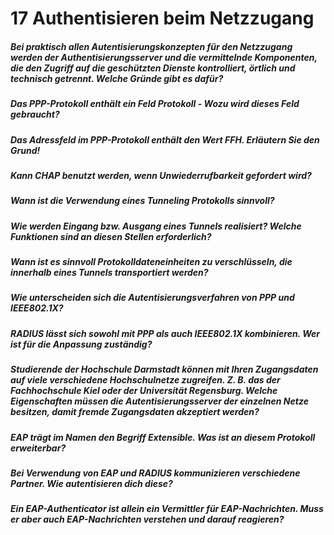# 17 Authentisieren beim Netzzugang

##### Bei praktisch allen Autentisierungskonzepten für den Netzzugang werden der Authentisierungsserver und die vermittelnde Komponenten, die den Zugriff auf die geschützten Dienste kontrolliert, örtlich und technisch getrennt. Welche Gründe gibt es dafür?

##### Das PPP-Protokoll enthält ein Feld *Protokoll* - Wozu wird dieses Feld gebraucht?

##### Das Adressfeld im PPP-Protokoll enthält den Wert FFH. Erläutern Sie den Grund!

##### Kann CHAP benutzt werden, wenn Unwiederrufbarkeit gefordert wird?

##### Wann ist die Verwendung eines Tunneling Protokolls sinnvoll?

##### Wie werden Eingang bzw. Ausgang eines Tunnels realisiert? Welche Funktionen sind an diesen Stellen erforderlich?

##### Wann ist es sinnvoll Protokolldateneinheiten zu verschlüsseln, die innerhalb eines Tunnels transportiert werden?

##### Wie unterscheiden sich die Autentisierungsverfahren von PPP und IEEE802.1X?

##### RADIUS lässt sich sowohl mit PPP als auch IEEE802.1X kombinieren. Wer ist für die Anpassung zuständig?

##### Studierende der Hochschule Darmstadt können mit Ihren Zugangsdaten auf viele verschiedene Hochschulnetze zugreifen. Z. B. das der Fachhochschule Kiel oder der Universität Regensburg. Welche Eigenschaften müssen die Autentisierungsserver der einzelnen Netze besitzen, damit *fremde* Zugangsdaten akzeptiert werden?

##### EAP trägt im Namen den Begriff *Extensible*. Was ist an diesem Protokoll erweiterbar?

##### Bei Verwendung von EAP und RADIUS kommunizieren verschiedene Partner. Wie autentisieren dich diese?

##### Ein EAP-Authenticator ist allein ein Vermittler für EAP-Nachrichten. Muss er aber auch EAP-Nachrichten verstehen und darauf reagieren?
